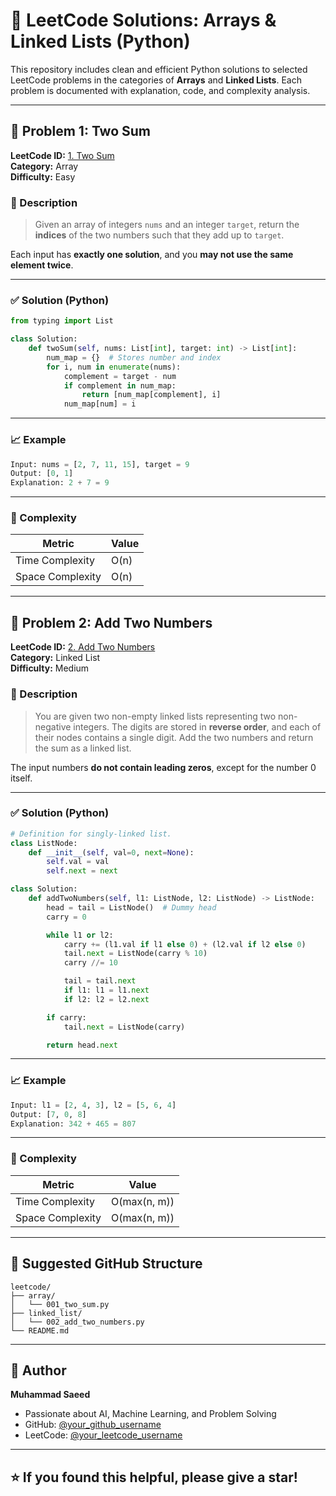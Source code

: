 
# 🚀 LeetCode Solutions: Arrays & Linked Lists (Python)

This repository includes clean and efficient Python solutions to selected LeetCode problems in the categories of **Arrays** and **Linked Lists**. Each problem is documented with explanation, code, and complexity analysis.

---


## 🔢 Problem 1: Two Sum

**LeetCode ID:** [1. Two Sum](https://leetcode.com/problems/two-sum/)  
**Category:** Array  
**Difficulty:** Easy

### 📝 Description

> Given an array of integers `nums` and an integer `target`, return the **indices** of the two numbers such that they add up to `target`.

Each input has **exactly one solution**, and you **may not use the same element twice**.

---

### ✅ Solution (Python)

```python
from typing import List

class Solution:
    def twoSum(self, nums: List[int], target: int) -> List[int]:
        num_map = {}  # Stores number and index
        for i, num in enumerate(nums):
            complement = target - num
            if complement in num_map:
                return [num_map[complement], i]
            num_map[num] = i
```

---

### 📈 Example

```python
Input: nums = [2, 7, 11, 15], target = 9  
Output: [0, 1]
Explanation: 2 + 7 = 9
```


---

### 🧮 Complexity

| Metric           | Value  |
|------------------|--------|
| Time Complexity  | O(n)   |
| Space Complexity | O(n)   |

---

## 🔗 Problem 2: Add Two Numbers

**LeetCode ID:** [2. Add Two Numbers](https://leetcode.com/problems/add-two-numbers/)  
**Category:** Linked List  
**Difficulty:** Medium

### 📝 Description

> You are given two non-empty linked lists representing two non-negative integers. The digits are stored in **reverse order**, and each of their nodes contains a single digit. Add the two numbers and return the sum as a linked list.

The input numbers **do not contain leading zeros**, except for the number 0 itself.

---

### ✅ Solution (Python)

```python
# Definition for singly-linked list.
class ListNode:
    def __init__(self, val=0, next=None):
        self.val = val
        self.next = next

class Solution:
    def addTwoNumbers(self, l1: ListNode, l2: ListNode) -> ListNode:
        head = tail = ListNode()  # Dummy head
        carry = 0

        while l1 or l2:
            carry += (l1.val if l1 else 0) + (l2.val if l2 else 0)
            tail.next = ListNode(carry % 10)
            carry //= 10

            tail = tail.next
            if l1: l1 = l1.next
            if l2: l2 = l2.next

        if carry:
            tail.next = ListNode(carry)

        return head.next
```

---

### 📈 Example

```python
Input: l1 = [2, 4, 3], l2 = [5, 6, 4]  
Output: [7, 0, 8]
Explanation: 342 + 465 = 807
```

---

### 🧮 Complexity

| Metric           | Value           |
|------------------|------------------|
| Time Complexity  | O(max(n, m))     |
| Space Complexity | O(max(n, m))     |

---

## 📂 Suggested GitHub Structure

```
leetcode/
├── array/
│   └── 001_two_sum.py
├── linked_list/
│   └── 002_add_two_numbers.py
└── README.md
```

---

## 🏁 Author

**Muhammad Saeed**  
- Passionate about AI, Machine Learning, and Problem Solving  
- GitHub: [@your_github_username](https://github.com/your_github_username)  
- LeetCode: [@your_leetcode_username](https://leetcode.com/your_leetcode_username)

---

## ⭐ If you found this helpful, please give a star!
